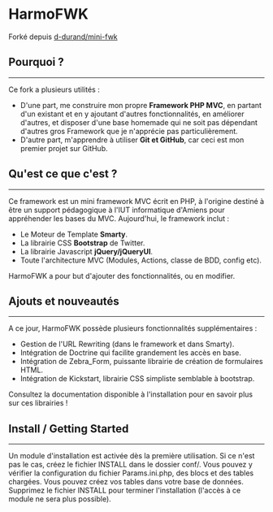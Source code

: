 # HarmoFWK

Forké depuis [d-durand/mini-fwk](https://github.com/d-durand/mini-fwk)

## Pourquoi ?
------------------
Ce fork a plusieurs utilités : 
* D'une part, me construire mon propre **Framework PHP MVC**, en partant d'un existant et en y ajoutant d'autres fonctionnalités, en améliorer d'autres, et disposer d'une base homemade qui ne soit pas dépendant d'autres gros Framework que je n'apprécie pas particulièrement.
* D'autre part, m'apprendre à utiliser **Git et GitHub**, car ceci est mon premier projet sur GitHub.

## Qu'est ce que c'est ?
------------------
Ce framework est un mini framework MVC écrit en PHP, à l'origine destiné à être un support pédagogique à l'IUT informatique d'Amiens pour appréhender les bases du MVC. Aujourd'hui, le framework inclut : 

* Le Moteur de Template **Smarty**.
* La librairie CSS **Bootstrap** de Twitter.
* La librairie Javascript **jQuery/jQueryUI**.
* Toute l'architecture MVC (Modules, Actions, classe de BDD, config etc).

HarmoFWK a pour but d'ajouter des fonctionnalités, ou en modifier.

## Ajouts et nouveautés
------------------

A ce jour, HarmoFWK possède plusieurs fonctionnalités supplémentaires : 
* Gestion de l'URL Rewriting (dans le framework et dans Smarty).
* Intégration de Doctrine qui facilite grandement les accès en base.
* Intégration de Zebra_Form, puissante librairie de création de formulaires HTML.
* Intégration de Kickstart, librairie CSS simpliste semblable à bootstrap.

Consultez la documentation disponible à l'installation pour en savoir plus sur ces librairies ! 

## Install / Getting Started
------------------

Un module d'installation est activée dès la première utilisation. Si ce n'est pas le cas, créez le fichier INSTALL dans le dossier conf/.
Vous pouvez y vérifier la configuration du fichier Params.ini.php, des blocs et des tables chargées. Vous pouvez créez vos tables dans votre base de données. 
Supprimez le fichier INSTALL pour terminer l'installation (l'accès à ce module ne sera plus possible). 